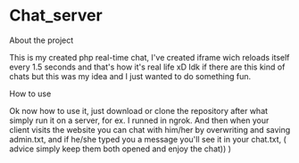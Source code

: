 # Chat_server


About the project

This is my created php real-time chat,
I've created iframe wich reloads itself
every 1.5 seconds and that's how it's
real life xD
Idk if there are this kind of chats
but this was my idea and I
just wanted to do something
fun.


How to use

Ok now how to use it, just download or clone the repository
after what simply run it on a server, for ex. I runned in ngrok.
And then when your client visits the website
you can chat with him/her by overwriting and
saving admin.txt, and if he/she typed you a message
you'll see it in your chat.txt, ( advice simply keep them both opened and enjoy the chat)) )





